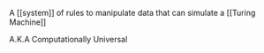 A [[system]] of rules to manipulate data that can simulate a [[Turing Machine]]

A.K.A Computationally Universal